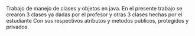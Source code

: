 Trabajo de manejo de clases y objetos en java. 
En el presente trabajo se crearon 3 clases ya dadas por el profesor y otras 3 clases hechas por el estudiante 
Con sus respectivos atributos y metodos publicos, protegidos y privados.
